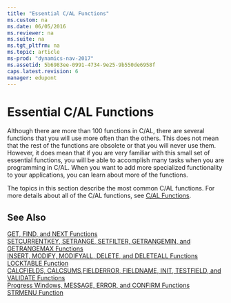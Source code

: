 ```yaml
---
title: "Essential C/AL Functions"
ms.custom: na
ms.date: 06/05/2016
ms.reviewer: na
ms.suite: na
ms.tgt_pltfrm: na
ms.topic: article
ms-prod: "dynamics-nav-2017"
ms.assetid: 5b6983ee-0991-4734-9e25-9b550de6958f
caps.latest.revision: 6
manager: edupont
---
```

# Essential C/AL Functions
Although there are more than 100 functions in C/AL, there are several functions that you will use more often than the others. This does not mean that the rest of the functions are obsolete or that you will never use them. However, it does mean that if you are very familiar with this small set of essential functions, you will be able to accomplish many tasks when you are programming in C/AL. When you want to add more specialized functionality to your applications, you can learn about more of the functions.  

 The topics in this section describe the most common C/AL functions. For more details about all of the C/AL functions, see [C/AL Functions](C-AL-Functions.md).  

## See Also  
 [GET, FIND, and NEXT Functions](GET--FIND--and-NEXT-Functions.md)   
 [SETCURRENTKEY, SETRANGE, SETFILTER, GETRANGEMIN, and GETRANGEMAX Functions](SETCURRENTKEY--SETRANGE--SETFILTER--GETRANGEMIN--and-GETRANGEMAX-Functions.md)   
 [INSERT, MODIFY, MODIFYALL, DELETE, and DELETEALL Functions](INSERT--MODIFY--MODIFYALL--DELETE--and-DELETEALL-Functions.md)   
 [LOCKTABLE Function](LOCKTABLE-Function.md)   
 [CALCFIELDS, CALCSUMS,FIELDERROR, FIELDNAME, INIT, TESTFIELD, and VALIDATE Functions](CALCFIELDS--CALCSUMS-FIELDERROR--FIELDNAME--INIT--TESTFIELD--and-VALIDATE-Functions.md)   
 [Progress Windows, MESSAGE, ERROR, and CONFIRM Functions](Progress-Windows--MESSAGE--ERROR--and-CONFIRM-Functions.md)   
 [STRMENU Function](STRMENU-Function.md)
